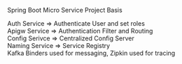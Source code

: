 Spring Boot Micro Service Project
Basis<br>

Auth Service => Authenticate User and set roles <br>
Apigw Service => Authentication Filter and Routing <br>
Config Serivce => Centralized Config Server <br>
Naming Service => Service Registry <br>
Kafka Binders used for messaging, Zipkin used for tracing 

